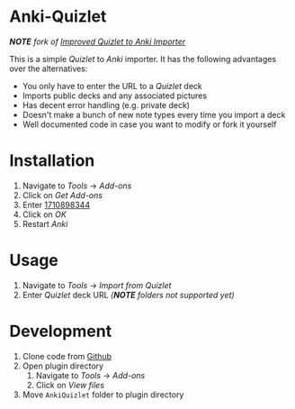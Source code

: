 # Anki-Quizlet

_**NOTE** fork of [Improved Quizlet to Anki Importer](https://ankiweb.net/shared/info/590899480)_

This is a simple _Quizlet_ to _Anki_ importer. It has the following advantages over the alternatives:

* You only have to enter the URL to a _Quizlet_ deck
* Imports public decks and any associated pictures
* Has decent error handling (e.g. private deck)
* Doesn't make a bunch of new note types every time you import a deck
* Well documented code in case you want to modify or fork it yourself

# Installation

1. Navigate to _Tools_ → _Add-ons_
2. Click on _Get Add-ons_
3. Enter [1710898344](https://ankiweb.net/shared/info/1710898344)
4. Click on _OK_
5. Restart _Anki_

# Usage

1. Navigate to _Tools_ → _Import from Quizlet_
2. Enter _Quizlet_ deck URL _(**NOTE** folders not supported yet)_

# Development

1. Clone code from [Github](https://github.com/darkdragon-001/Anki-Quizlet)
2. Open plugin directory
   1. Navigate to _Tools_ → _Add-ons_
   2. Click on _View files_
3. Move `AnkiQuizlet` folder to plugin directory

